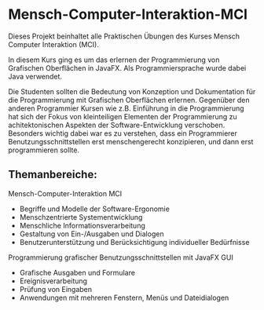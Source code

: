 # Mensch-Computer-Interaktion-MCI
Dieses Projekt beinhaltet alle Praktischen Übungen des Kurses Mensch Computer Interaktion (MCI).

In diesem Kurs ging es um das erlernen der Programmierung von Grafischen Oberflächen in JavaFX. Als Programmiersprache wurde dabei Java verwendet.

Die Studenten sollten die Bedeutung von Konzeption und Dokumentation für die Programmierung mit Grafischen Oberflächen erlernen. Gegenüber den anderen Programmier Kursen wie z.B. Einführung in die Programmierung hat sich der Fokus von kleinteiligen Elementen der Programmierung zu achitektonischen Aspekten der Software-Entwicklung verschoben. Besonders wichtig dabei war es zu verstehen, dass ein Programmierer Benutzungsschnittstellen erst menschengerecht konzipieren, und dann erst programmieren sollte.

## Themanbereiche:

Mensch-Computer-Interaktion MCI
- Begriffe und Modelle der Software-Ergonomie
- Menschzentrierte Systementwicklung
- Menschliche Informationsverarbeitung
- Gestaltung von Ein-/Ausgaben und Dialogen
- Benutzerunterstützung und Berücksichtigung individueller Bedürfnisse


Programmierung grafischer Benutzungsschnittstellen mit JavaFX GUI
- Grafische Ausgaben und Formulare
- Ereignisverarbeitung
- Prüfung von Eingaben
- Anwendungen mit mehreren Fenstern, Menüs und Dateidialogen

